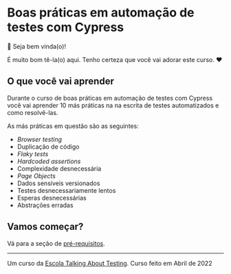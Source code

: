 # Boas práticas em automação de testes com Cypress

👋 Seja bem vinda(o)!

É muito bom tê-la(o) aqui. Tenho certeza que você vai adorar este curso. ❤️

## O que você vai aprender

Durante o curso de boas práticas em automação de testes com Cypress você vai aprender 10 más práticas na na escrita de testes automatizados e como resolvê-las.

As más práticas em questão são as seguintes:

- _Browser testing_
- Duplicação de código
- _Flaky tests_
- _Hardcoded assertions_
- Complexidade desnecessária
- _Page Objects_
- Dados sensíveis versionados
- Testes desnecessariamente lentos
- Esperas desnecessárias
- Abstrações erradas

## Vamos começar?

Vá para a seção de [pré-requisitos](./lessons/0.md).

___

Um curso da [Escola Talking About Testing](https://udemy.com/user/walmyr).
Curso feito em Abril de 2022
